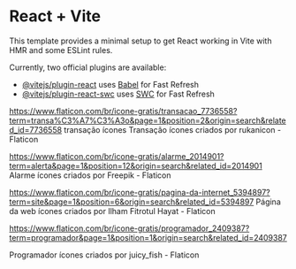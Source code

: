 # React + Vite

This template provides a minimal setup to get React working in Vite with HMR and some ESLint rules.

Currently, two official plugins are available:

- [@vitejs/plugin-react](https://github.com/vitejs/vite-plugin-react/blob/main/packages/plugin-react/README.md) uses [Babel](https://babeljs.io/) for Fast Refresh
- [@vitejs/plugin-react-swc](https://github.com/vitejs/vite-plugin-react-swc) uses [SWC](https://swc.rs/) for Fast Refresh

https://www.flaticon.com/br/icone-gratis/transacao_7736558?term=transa%C3%A7%C3%A3o&page=1&position=2&origin=search&related_id=7736558 transação ícones Transação ícones criados por rukanicon - Flaticon

https://www.flaticon.com/br/icone-gratis/alarme_2014901?term=alerta&page=1&position=12&origin=search&related_id=2014901 
Alarme ícones criados por Freepik - Flaticon

https://www.flaticon.com/br/icone-gratis/pagina-da-internet_5394897?term=site&page=1&position=6&origin=search&related_id=5394897
Página da web ícones criados por Ilham Fitrotul Hayat - Flaticon

https://www.flaticon.com/br/icone-gratis/programador_2409387?term=programador&page=1&position=1&origin=search&related_id=2409387

Programador ícones criados por juicy_fish - Flaticon